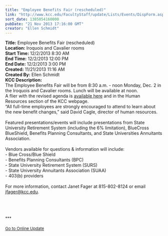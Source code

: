 ```yaml
---
title: "Employee Benefits Fair (rescheduled)"
link: "http://www.kcc.edu/FacultyStaff/update/Lists/Events/DispForm.aspx?ID=472"
sort_date: 1385054160000
pubDate: "21 Nov 2013 17:16:00 GMT"
creator: "Ellen Schmidt"
---
```


<div><b>Title:</b> Employee Benefits Fair (rescheduled)</div>
<div><b>Location:</b> Iroquois and Cavalier rooms</div>
<div><b>Start Time:</b> 12/2/2013 8:30 AM</div>
<div><b>End Time:</b> 12/2/2013 12:00 PM</div>
<div><b>End Date:</b> 12/2/2013 3:00 PM</div>
<div><b>Created:</b> 11/21/2013 11:16 AM</div>
<div><b>Created By:</b> Ellen Schmidt</div>
<div><b>KCC Description:</b> <div class="ExternalClassE444B497275C48FCA3E2AADFC3469734"><div>
<div class="ExternalClass2629D4920D5E4E9A9AA2C37ECDA09F23">
<div>The Employee Benefits Fair will be from 8:30 a.m. - noon Monday, Dec. 2 in the Iroquois and Cavalier rooms. Lunch will be available at noon.<br /></div>
<div>A flier with the revised agenda is <a href="/FacultyStaff/departments/hr/Documents/2013%20emp%20ben%20fair%2012%202%2013.pdf">available here</a> and in the Human Resources section of the KCC webpage.<br /></div>
<div>“All full-time employees are strongly encouraged to attend to learn about the new benefit changes,” said David Cagle, director of human resources.</div>
<div><br />Featured presentations/events will include presentations from State University Retirement System (including the 6% limitation), BlueCross BlueShield, Benefits Planning Consultants, and State Universities Annuitants Association.</div>
<div><br />Vendors available for questions &amp; information will include: <br />- Blue Cross/Blue Shield<br />- Benefits Planning Consultants (BPC)<br />- State University Retirement System (SURS)<br />- State University Annuitants Association (SUAA)<br />- 403(b) providers</div>
<div> </div>
<div></div>
<div>For more information, contact Janet Fager at 815-802-8124 or email <a href="mailto:jfager@kcc.edu">jfager@kcc.edu</a>.</div>
<div></div>
<div></div>
<div></div>
<div></div>
<div>
<div> </div>
<div> </div>
<div><br /> </div>
<div><font size="2">***</font></div>
<div><font size="2"></font> </div>
<div><font size="2"></font></div>
<div><font size="2"></font></div>
<div><font size="2"></font></div>
<div><font size="2"></font></div>
<div><font size="2"></font></div>
<div><font size="2"></font></div>
<div><font size="2"></font></div>
<div><font size="2"></font></div>
<div><font size="2"></font></div>
<div><font size="2"></font></div>
<div><font size="2"></font></div>
<div><a href="/FacultyStaff/update/Pages/dailyupdate.aspx"><font size="2">Go to Online Update</font></a></div>
<div></div><br /></div>
<div></div></div></div></div></div>
